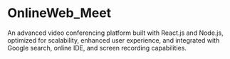 # OnlineWeb_Meet
An advanced video conferencing platform built with React.js and Node.js, optimized for scalability, enhanced user experience, and integrated with Google search, online IDE, and screen recording capabilities.
